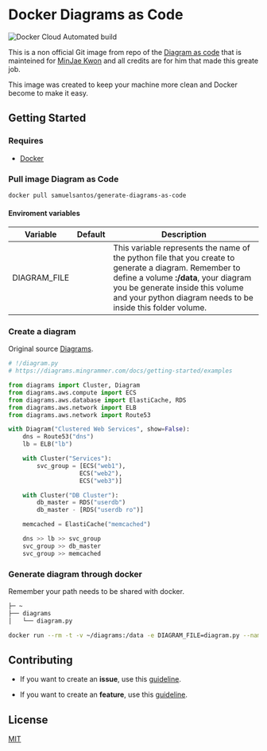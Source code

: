 # Docker Diagrams as Code

![Docker Cloud Automated build](https://img.shields.io/docker/cloud/automated/samuelsantos/generate-diagrams-as-code?style=for-the-badge)

This is a non official Git image from repo of the [Diagram as code](https://diagrams.mingrammer.com) that is mainteined for [MinJae Kwon](https://github.com/mingrammer) and all credits are for him that made this greate job.

This image was created to keep your machine more clean and Docker become to make it easy.

## Getting Started

### Requires

-   [Docker](https://www.docker.com/get-started)

### Pull image Diagram as Code

```bash
docker pull samuelsantos/generate-diagrams-as-code
```

#### Enviroment variables

| Variable     | Default | Description                                                                                                                                                                                                                                       |
| ------------ | ------- | ------------------------------------------------------------------------------------------------------------------------------------------------------------------------------------------------------------------------------------------------- |
| DIAGRAM_FILE |         | This variable represents the name of the python file that you create to generate a diagram. Remember to define a volume **:/data**, your diagram you be generate inside this volume and your python diagram needs to be inside this folder volume. |

### Create a diagram

Original source [Diagrams](https://diagrams.mingrammer.com/docs/getting-started/examples).

>

```python
# !/diagram.py
# https://diagrams.mingrammer.com/docs/getting-started/examples

from diagrams import Cluster, Diagram
from diagrams.aws.compute import ECS
from diagrams.aws.database import ElastiCache, RDS
from diagrams.aws.network import ELB
from diagrams.aws.network import Route53

with Diagram("Clustered Web Services", show=False):
    dns = Route53("dns")
    lb = ELB("lb")

    with Cluster("Services"):
        svc_group = [ECS("web1"),
                    ECS("web2"),
                    ECS("web3")]

    with Cluster("DB Cluster"):
        db_master = RDS("userdb")
        db_master - [RDS("userdb ro")]

    memcached = ElastiCache("memcached")

    dns >> lb >> svc_group
    svc_group >> db_master
    svc_group >> memcached

```

### Generate diagram through docker

Remember your path needs to be shared with docker.

```bash
├─ ~
├── diagrams
│   └── diagram.py
```

```bash
docker run --rm -t -v ~/diagrams:/data -e DIAGRAM_FILE=diagram.py --name diagrams samuelsantos/generate-diagrams-as-code
```

## Contributing

-   If you want to create an **issue**, use this [guideline](https://github.com/SamuelsSantos/generate-diagrams-as-code/blob/dev/.github/ISSUE_TEMPLATE/bug_report.md).

-   If you want to create an **feature**, use this [guideline](<[/.github/ISSUE_TEMPLATE/feature_request.md](https://github.com/SamuelsSantos/generate-diagrams-as-code/blob/dev/.github/ISSUE_TEMPLATE/feature_request.md)>).

## License

[MIT](https://github.com/SamuelsSantos/generate-diagrams-as-code/blob/dev/LICENSE)
